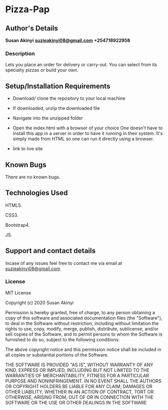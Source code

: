 # Pizza-Pap

## Author's Details

**Susan Akinyi**
**suzieakinyi08@gmail.com**
**+254718922958**

### Description

Lets you place an order for delivery or carry-out. You can select from its specialty pizzas or build your own.

## Setup/Installation Requirements

*  
  Download/ clone the repository to your local machine
* If downloaded, unzip the downloaded file
* Navigate into the unzipped folder
* Open the index.html with a browser of your choice
One doesn't have to install this app in a server in order to have it running in their system. It's simply made from HTML so one can run it directly using a browser.

* link to live site

## Known Bugs

There are no known bugs.

## Technologies Used

HTML5.

CSS3.

Bootstrap4.

JS.

## Support and contact details

Incase of any issues feel free to contact me via email at suzieakinyi08@gmail.com

### License

MIT License

Copyright (c) 2020  Susan Akinyi

Permission is hereby granted, free of charge, to any person obtaining a copy
of this software and associated documentation files (the "Software"), to deal
in the Software without restriction, including without limitation the rights
to use, copy, modify, merge, publish, distribute, sublicense, and/or sell
copies of the Software, and to permit persons to whom the Software is
furnished to do so, subject to the following conditions:

The above copyright notice and this permission notice shall be included in all
copies or substantial portions of the Software.

THE SOFTWARE IS PROVIDED "AS IS", WITHOUT WARRANTY OF ANY KIND, EXPRESS OR
IMPLIED, INCLUDING BUT NOT LIMITED TO THE WARRANTIES OF MERCHANTABILITY,
FITNESS FOR A PARTICULAR PURPOSE AND NONINFRINGEMENT. IN NO EVENT SHALL THE
AUTHORS OR COPYRIGHT HOLDERS BE LIABLE FOR ANY CLAIM, DAMAGES OR OTHER
LIABILITY, WHETHER IN AN ACTION OF CONTRACT, TORT OR OTHERWISE, ARISING FROM,
OUT OF OR IN CONNECTION WITH THE SOFTWARE OR THE USE OR OTHER DEALINGS IN THE
SOFTWARE
